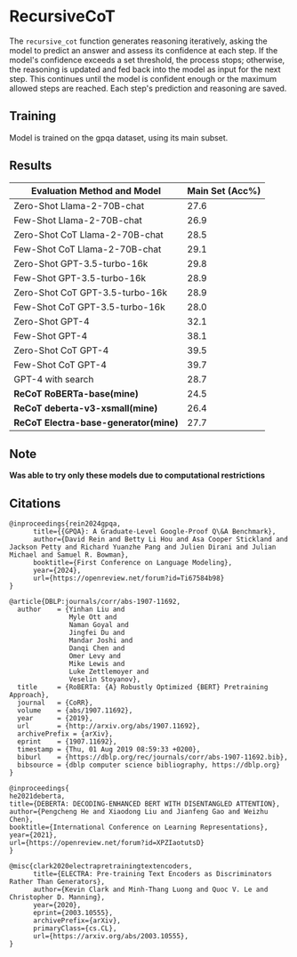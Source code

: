 # RecursiveCoT

The `recursive_cot` function generates reasoning iteratively, asking the model to predict an answer and assess its confidence at each step. If the model's confidence exceeds a set threshold, the process stops; otherwise, the reasoning is updated and fed back into the model as input for the next step. This continues until the model is confident enough or the maximum allowed steps are reached. Each step's prediction and reasoning are saved.

## Training

Model is trained on the gpqa dataset, using its main subset.

## Results 

| Evaluation Method and Model               | Main Set (Acc%)           |
|-------------------------------------------|------------------------|
| Zero-Shot Llama-2-70B-chat                | 27.6                   |
| Few-Shot Llama-2-70B-chat                 | 26.9                   |
| Zero-Shot CoT Llama-2-70B-chat            | 28.5                   |
| Few-Shot CoT Llama-2-70B-chat             | 29.1                   |
| Zero-Shot GPT-3.5-turbo-16k               | 29.8                   |
| Few-Shot GPT-3.5-turbo-16k                | 28.9                   |
| Zero-Shot CoT GPT-3.5-turbo-16k           | 28.9                   |
| Few-Shot CoT GPT-3.5-turbo-16k            | 28.0                   |
| Zero-Shot GPT-4                           | 32.1                   |
| Few-Shot GPT-4                            | 38.1                   |
| Zero-Shot CoT GPT-4                       | 39.5                   |
| Few-Shot CoT GPT-4                        | 39.7                   |
| GPT-4 with search                         | 28.7                   |
| **ReCoT RoBERTa-base(mine)**                   | 24.5                   |
| **ReCoT deberta-v3-xsmall(mine)**                   | 26.4                   |
| **ReCoT Electra-base-generator(mine)**                   | 27.7                  |

## Note
**Was able to try only these models due to computational restrictions**

## Citations
```
@inproceedings{rein2024gpqa,
      title={{GPQA}: A Graduate-Level Google-Proof Q\&A Benchmark},
      author={David Rein and Betty Li Hou and Asa Cooper Stickland and Jackson Petty and Richard Yuanzhe Pang and Julien Dirani and Julian Michael and Samuel R. Bowman},
      booktitle={First Conference on Language Modeling},
      year={2024},
      url={https://openreview.net/forum?id=Ti67584b98}
}
```
```
@article{DBLP:journals/corr/abs-1907-11692,
  author    = {Yinhan Liu and
               Myle Ott and
               Naman Goyal and
               Jingfei Du and
               Mandar Joshi and
               Danqi Chen and
               Omer Levy and
               Mike Lewis and
               Luke Zettlemoyer and
               Veselin Stoyanov},
  title     = {RoBERTa: {A} Robustly Optimized {BERT} Pretraining Approach},
  journal   = {CoRR},
  volume    = {abs/1907.11692},
  year      = {2019},
  url       = {http://arxiv.org/abs/1907.11692},
  archivePrefix = {arXiv},
  eprint    = {1907.11692},
  timestamp = {Thu, 01 Aug 2019 08:59:33 +0200},
  biburl    = {https://dblp.org/rec/journals/corr/abs-1907-11692.bib},
  bibsource = {dblp computer science bibliography, https://dblp.org}
}
```
```
@inproceedings{
he2021deberta,
title={DEBERTA: DECODING-ENHANCED BERT WITH DISENTANGLED ATTENTION},
author={Pengcheng He and Xiaodong Liu and Jianfeng Gao and Weizhu Chen},
booktitle={International Conference on Learning Representations},
year={2021},
url={https://openreview.net/forum?id=XPZIaotutsD}
}
```

```
@misc{clark2020electrapretrainingtextencoders,
      title={ELECTRA: Pre-training Text Encoders as Discriminators Rather Than Generators}, 
      author={Kevin Clark and Minh-Thang Luong and Quoc V. Le and Christopher D. Manning},
      year={2020},
      eprint={2003.10555},
      archivePrefix={arXiv},
      primaryClass={cs.CL},
      url={https://arxiv.org/abs/2003.10555}, 
}
```

